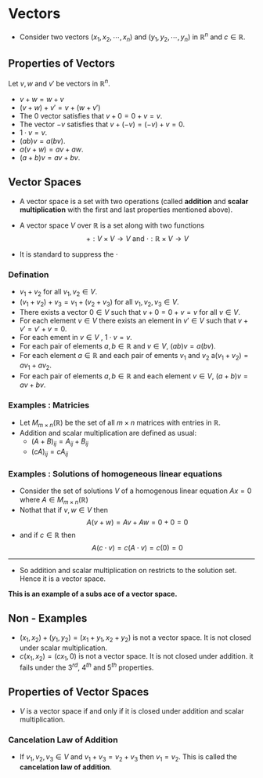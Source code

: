 # Vectors

- Consider two vectors $(x_1, x_2, \cdots , x_n)$ and $(y_1, y_2, \cdots , y_n)$ in $\mathbb{R}^n$ and $c \in \mathbb{R}$.

## Properties of Vectors

Let $v, w$ and $v'$ be vectors in $\mathbb{R}^n$.

- $v + w = w + v$
- $(v + w) + v' = v + (w + v')$
- The $0$ vector satisfies that $v + 0 = 0 + v = v$.
- The vector $-v$ satisfies that $v + (-v) = (-v) + v = 0$.
- $1 \cdot v = v$.
- $(ab)v = a(bv)$.
- $a(v + w) = av + aw$.
- $(a + b)v = av + bv$.

## Vector Spaces

- A vector space is a set with two operations (called **addition** and **scalar multiplication** with the first and last properties mentioned above).
- A vector space $V$ over $\mathbb{R}$ is a set along with two functions
  $$+ : V \times V \rightarrow V \text{ and } \cdot : \mathbb{R} \times V \rightarrow V$$

- It is standard to suppress the $\cdot$

### Defination

- $v_1+ v_2$ for all $v_1, v_2 \in V$.
- $(v_1 + v_2) + v_3 = v_1 + (v_2 + v_3)$ for all $v_1, v_2, v_3 \in V$.
- There exists a vector $0 \in V$ such that $v + 0 = 0 + v = v$ for all $v \in V$.
- For each element $v \in V$ there exists an element in $v' \in V$ such that $v + v' = v' + v = 0$.
- For each ement in $v \in V$ , $1 \cdot v = v$.
- For each pair of elements $a, b \in \mathbb{R}$ and $v \in V$, $(ab)v = a(bv)$.
- For each element $a \in \mathbb{R}$ and each pair of ements $v_1$ and $v_2$ a($v_1 + v_2) = av_1 + av_2$.
- For each pair of elements $a,b \in \mathbb{R}$ and each element $v \in V$, $(a + b)v = av + bv$.

### Examples : Matricies

- Let $M_{m \times n}(\mathbb{R})$ be the set of all $m \times n$ matrices with entries in $\mathbb{R}$.
- Addition and scalar multiplication are defined as usual:
  - $(A + B)_{ij} = A_{ij} + B_{ij}$
  - $(cA)_{ij} = cA_{ij}$

### Examples : Solutions of homogeneous linear equations

- Consider the set of solutions $V$ of a homogenous linear equation $Ax = 0$ where $A \in M_{m \times n}(\mathbb{R})$
- Nothat that if $v, w \in V$ then
  $$A(v+w) = Av + Aw = 0 + 0 = 0 $$
- and if $c \in \mathbb{R}$ then
  $$A(c \cdot v) = c(A \cdot v) = c(0) = 0$$

---

- So addition and scalar multiplication on restricts to the solution set. Hence it is a vector space.

**This is an example of a subs ace of a vector space.**

## Non - Examples

- $(x_1, x_2) + (y_1, y_2) = (x_1 + y_1, x_2 + y_2)$ is not a vector space. It is not closed under scalar multiplication.
- $c(x_1, x_2) = (cx_1, 0)$ is not a vector space. It is not closed under addition. it fails under the $3^{rd}$, $4^{th}$ and $5^{th}$ properties.

## Properties of Vector Spaces

- $V$ is a vector space if and only if it is closed under addition and scalar multiplication.

### Cancelation Law of Addition
- If $v_1, v_2, v_3 \in V$ and $v_1 + v_3 = v_2 + v_3$ then $v_1 = v_2$. This is called the **cancelation law of addition**.